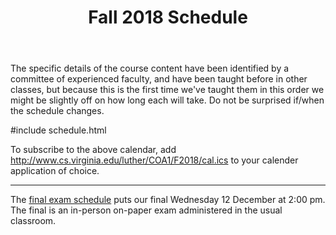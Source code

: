 ﻿---
title: Fall 2018 Schedule
...

The specific details of the course content have been identified
by a committee of experienced faculty,
and have been taught before in other classes,
but because this is the first time we've taught them in this order
we might be slightly off on how long each will take.
Do not be surprised if/when the schedule changes.

#include schedule.html

To subscribe to the above calendar, add <http://www.cs.virginia.edu/luther/COA1/F2018/cal.ics> to your calender application of choice.

<hr/>

The <a href="http://www.virginia.edu/registrar/exams.html#1188">final exam schedule</a> puts our final Wednesday 12 December at 2:00 pm. The final is an in-person on-paper exam administered in the usual classroom.

